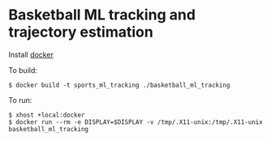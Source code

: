 # Basketball ML tracking and trajectory estimation

Install [docker](https://docs.docker.com/engine/install/)

To build:
```
$ docker build -t sports_ml_tracking ./basketball_ml_tracking
```

To run:
```
$ xhost +local:docker
$ docker run --rm -e DISPLAY=$DISPLAY -v /tmp/.X11-unix:/tmp/.X11-unix basketball_ml_tracking
